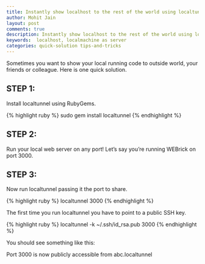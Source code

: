 ```yaml
---
title: Instantly show localhost to the rest of the world using localtunnel
author: Mohit Jain
layout: post
comments: true
description: Instantly show localhost to the rest of the world using localtunnel
keywords:  localhost, localmachine as server
categories: quick-solution tips-and-tricks
---
```

Sometimes you want to show your local running code to outside world, your friends or colleague. Here is one quick solution.

## STEP 1:
 Install localtunnel using RubyGems.

{% highlight ruby %}
  sudo gem install localtunnel
{% endhighlight %}

## STEP 2:
 Run your local web server on any port! Let’s say you’re running WEBrick on port 3000.

## STEP 3:
 Now run localtunnel passing it the port to share.

{% highlight ruby %}
  localtunnel 3000
{% endhighlight %}

The first time you run localtunnel you have to point to a public SSH key.

{% highlight ruby %}
  localtunnel -k ~/.ssh/id_rsa.pub 3000
{% endhighlight %}

You should see something like this:

Port 3000 is now publicly accessible from abc.localtunnel
